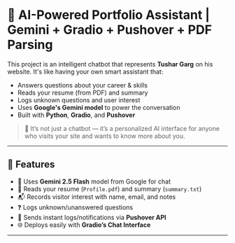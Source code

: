 # 👤 AI-Powered Portfolio Assistant | Gemini + Gradio + Pushover + PDF Parsing

This project is an intelligent chatbot that represents **Tushar Garg** on his website. It's like having your own smart assistant that:
- Answers questions about your career & skills
- Reads your resume (from PDF) and summary
- Logs unknown questions and user interest
- Uses **Google's Gemini model** to power the conversation
- Built with **Python**, **Gradio**, and **Pushover**

> 📍 It’s not just a chatbot — it’s a personalized AI interface for anyone who visits your site and wants to know more about you.

---

## 🚀 Features

- 🧠 Uses **Gemini 2.5 Flash** model from Google for chat
- 📄 Reads your resume (`Profile.pdf`) and summary (`summary.txt`)
- 📬 Records visitor interest with name, email, and notes
- ❓ Logs unknown/unanswered questions
- 📲 Sends instant logs/notifications via **Pushover API**
- 🌐 Deploys easily with **Gradio’s Chat Interface**

---

